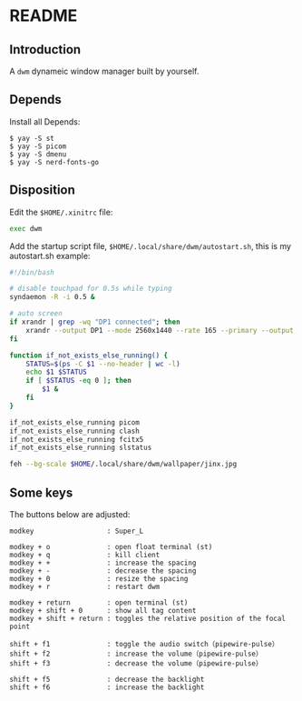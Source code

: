 # README

## Introduction

A `dwm` dynameic window manager built by yourself.

## Depends

Install all Depends:

```
$ yay -S st
$ yay -S picom
$ yay -S dmenu
$ yay -S nerd-fonts-go
```

## Disposition

Edit the `$HOME/.xinitrc` file:

```sh
exec dwm
```
Add the startup script file, `$HOME/.local/share/dwm/autostart.sh`, this is my autostart.sh example:

```sh
#!/bin/bash

# disable touchpad for 0.5s while typing
syndaemon -R -i 0.5 &

# auto screen
if xrandr | grep -wq "DP1 connected"; then
	xrandr --output DP1 --mode 2560x1440 --rate 165 --primary --output eDP1 --off
fi

function if_not_exists_else_running() {
	STATUS=$(ps -C $1 --no-header | wc -l)
	echo $1 $STATUS
	if [ $STATUS -eq 0 ]; then
		$1 &
	fi
}

if_not_exists_else_running picom
if_not_exists_else_running clash
if_not_exists_else_running fcitx5
if_not_exists_else_running slstatus

feh --bg-scale $HOME/.local/share/dwm/wallpaper/jinx.jpg
```

## Some keys

The buttons below are adjusted:

```
modkey                  : Super_L

modkey + o              : open float terminal (st)
modkey + q              : kill client
modkey + +              : increase the spacing
modkey + -              : decrease the spacing
modkey + 0              : resize the spacing
modkey + r              : restart dwm

modkey + return         : open terminal (st)
modkey + shift + 0      : show all tag content
modkey + shift + return : toggles the relative position of the focal point

shift + f1              : toggle the audio switch（pipewire-pulse）
shift + f2              : increase the volume（pipewire-pulse）
shift + f3              : decrease the volume（pipewire-pulse）

shift + f5              : decrease the backlight 
shift + f6              : increase the backlight 
```
